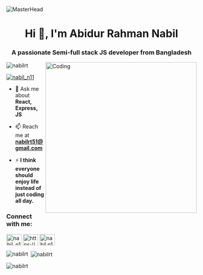 ![MasterHead](https://media.licdn.com/dms/image/C5622AQGpDwY5CrSTqQ/feedshare-shrink_2048_1536/0/1645788618182?e=1704931200&v=beta&t=sUMa-UtZv430_kVl2FggXNItSAkKH4uYfEAmcs6Yx-Y)
<h1 align="center">Hi 👋, I'm Abidur Rahman Nabil</h1>
<h3 align="center">A passionate Semi-full stack JS developer from Bangladesh</h3>
<img align="right" alt="Coding" width="400" src="https://camo.githubusercontent.com/cae12fddd9d6982901d82580bdf321d81fb299141098ca1c2d4891870827bf17/68747470733a2f2f6d69726f2e6d656469756d2e636f6d2f6d61782f313336302f302a37513379765349765f7430696f4a2d5a2e676966"></img>

<p align="left"> <img src="https://komarev.com/ghpvc/?username=nabilrt&label=Profile%20views&color=0e75b6&style=flat" alt="nabilrt" /> </p>

<p align="left"> <a href="https://twitter.com/nabil_n11" target="blank"><img src="https://img.shields.io/twitter/follow/nabil_n11?logo=twitter&style=for-the-badge" alt="nabil_n11" /></a> </p>

- 💬 Ask me about **React, Express, JS**

- 📫 Reach me at **nabilrt51@gmail.com**

- ⚡ **I think everyone should enjoy life instead of just coding all day.**

<h3 align="left">Connect with me:</h3>
<p align="left">
<a href="https://twitter.com/nabil_n11" target="blank"><img align="center" src="https://raw.githubusercontent.com/rahuldkjain/github-profile-readme-generator/master/src/images/icons/Social/twitter.svg" alt="nabil_n11" height="30" width="40" /></a>
<a href="https://fb.com/https://www.facebook.com/nabil.n11" target="blank"><img align="center" src="https://raw.githubusercontent.com/rahuldkjain/github-profile-readme-generator/master/src/images/icons/Social/facebook.svg" alt="https://www.facebook.com/nabil.n11" height="30" width="40" /></a>
<a href="https://instagram.com/nabil.n11" target="blank"><img align="center" src="https://raw.githubusercontent.com/rahuldkjain/github-profile-readme-generator/master/src/images/icons/Social/instagram.svg" alt="nabil.n11" height="30" width="40" /></a>
</p>



<p><img align="left" src="https://github-readme-stats.vercel.app/api/top-langs?username=nabilrt&show_icons=true&locale=en&layout=compact" alt="nabilrt" /></p>

<p>&nbsp;<img align="center" src="https://github-readme-stats.vercel.app/api?username=nabilrt&show_icons=true&locale=en" alt="nabilrt" /></p>

<p><img align="center" src="https://github-readme-streak-stats.herokuapp.com/?user=nabilrt&" alt="nabilrt" /></p>
